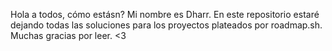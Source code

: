 Hola a todos, cómo estásn? Mi nombre es Dharr. En este repositorio estaré dejando todas las soluciones para los proyectos plateados por roadmap.sh. Muchas gracias por leer. <3
